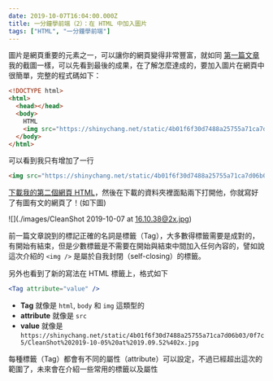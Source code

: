 ```yaml
---
date: 2019-10-07T16:04:00.000Z
title: 一分鐘學前端（2）：在 HTML 中加入圖片
tags: ["HTML", "一分鐘學前端"]
---
```


圖片是網頁重要的元素之一，可以讓你的網頁變得非常豐富，就如同 [第一篇文章](https://shinychang.net/blog/一分鐘學前端-1-第一個-HTML/) 我的截圖一樣，可以先看到最後的成果，在了解怎麼達成的，要加入圖片在網頁中很簡單，完整的程式碼如下：

```html
<!DOCTYPE html>
<html>
  <head></head>
  <body>
    HTML
    <img src="https://shinychang.net/static/4b01f6f30d7488a25755a71ca7d06b03/0f7c5/CleanShot%202019-10-05%20at%2019.09.52%402x.jpg" />
  </body>
</html>
```

可以看到我只有增加了一行

```html
<img src="https://shinychang.net/static/4b01f6f30d7488a25755a71ca7d06b03/0f7c5/CleanShot%202019-10-05%20at%2019.09.52%402x.jpg" />
```

<a href="data:text/text;base64,PCFET0NUWVBFIGh0bWw+CjxodG1sPgogIDxoZWFkPjwvaGVhZD4KICA8Ym9keT4KICAgIEhUTUwKICAgIDxpbWcgc3JjPSJodHRwczovL3NoaW55Y2hhbmcubmV0L3N0YXRpYy80YjAxZjZmMzBkNzQ4OGEyNTc1NWE3MWNhN2QwNmIwMy8wZjdjNS9DbGVhblNob3QlMjAyMDE5LTEwLTA1JTIwYXQlMjAxOS4wOS41MiU0MDJ4LmpwZyIgLz4KICA8L2JvZHk+CjwvaHRtbD4=" download="index.html">下載我的第二個網頁 HTML</a>，然後在下載的資料夾裡面點兩下打開他，你就寫好了有圖有文的網頁了！(如下圖)

![](./images/CleanShot 2019-10-07 at 16.10.38@2x.jpg)

前一篇文章說到的標記正確的名詞是標籤（Tag），大多數得標籤需要是成對的，有開始有結束，但是少數標籤是不需要在開始與結束中間加入任何內容的，譬如說這次介紹的 `<img />` 是屬於自我封閉（self-closing）的標籤。

另外也看到了新的寫法在 HTML 標籤上，格式如下

```jsx
<Tag attribute="value" />
```

- **Tag** 就像是 `html`, `body` 和 `img` 這類型的
- **attribute** 就像是 `src`
- **value** 就像是 `https://shinychang.net/static/4b01f6f30d7488a25755a71ca7d06b03/0f7c5/CleanShot%202019-10-05%20at%2019.09.52%402x.jpg`

每種標籤（Tag）都會有不同的屬性（attribute）可以設定，不過已經超出這次的範圍了，未來會在介紹一些常用的標籤以及屬性
